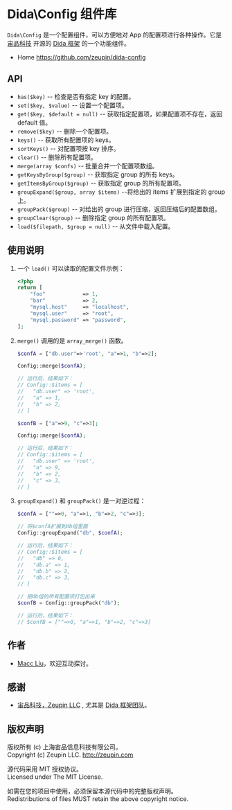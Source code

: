 # Dida\Config 组件库

`Dida\Config` 是一个配置组件，可以方便地对 App 的配置项进行各种操作。它是 [宙品科技](http://zeupin.com) 开源的 [Dida 框架](http://dida.zeupin.com) 的一个功能组件。

- Home <https://github.com/zeupin/dida-config>

## API

- `has($key)` -- 检查是否有指定 key 的配置。
- `set($key, $value)` -- 设置一个配置项。
- `get($key, $default = null)` -- 获取指定配置项，如果配置项不存在，返回 default 值。
- `remove($key)` -- 删除一个配置项。
- `keys()` -- 获取所有配置项的 keys。
- `sortKeys()` -- 对配置项按 key 排序。
- `clear()` -- 删除所有配置项。
- `merge(array $confs)` -- 批量合并一个配置项数组。
- `getKeysByGroup($group)` -- 获取指定 group 的所有 keys。
- `getItemsByGroup($group)` -- 获取指定 group 的所有配置项。
- `groupExpand($group, array $items)` --将给出的 items 扩展到指定的 group 上。
- `groupPack($group)` -- 对给出的 group 进行压缩，返回压缩后的配置数组。
- `groupClear($group)` -- 删除指定 group 的所有配置项。
- `load($filepath, $group = null)` -- 从文件中载入配置。

## 使用说明

1. 一个 `load()` 可以读取的配置文件示例：

   ```php
   <?php
   return [
       "foo"            => 1,
       "bar"            => 2,
       "mysql.host"     => "localhost",
       "mysql.user"     => "root",
       "mysql.password" => "password",
   ];
   ```

1. `merge()` 调用的是 `array_merge()` 函数。

   ```php
   $confA = ["db.user"=>'root', "a"=>1, "b"=>2];

   Config::merge($confA);

   // 运行后，结果如下：
   // Config::$items = [
   //   "db.user" => 'root',
   //   "a" => 1,
   //   "b" => 2,
   // ]

   $confB = ["a"=>9, "c"=>3];

   Config::merge($confA);

   // 运行后，结果如下：
   // Config::$items = [
   //   "db.user" => 'root',
   //   "a" => 9,
   //   "b" => 2,
   //   "c" => 3,
   // ]
   ```

1. `groupExpand()` 和 `groupPack()` 是一对逆过程：

   ```php
   $confA = [""=>0, "a"=>1, "b"=>2, "c"=>3];

   // 将$confA扩展到db组里面
   Config::groupExpand("db", $confA);

   // 运行后，结果如下：
   // Config::$items = [
   //   "db" => 0,
   //   "db.a" => 1,
   //   "db.b" => 2,
   //   "db.c" => 3,
   // ]

   // 把db组的所有配置项打包出来
   $confB = Config::groupPack("db");

   // 运行后，结果如下：
   // $confB = [""=>0, "a"=>1, "b"=>2, "c"=>3]
   ```

## 作者

- [Macc Liu](https://github.com/maccliu)，欢迎互动探讨。

## 感谢

- [宙品科技，Zeupin LLC](http://zeupin.com) , 尤其是 [Dida 框架团队](http://dida.zeupin.com)。

## 版权声明

版权所有 (c) 上海宙品信息科技有限公司。<br>Copyright (c) Zeupin LLC. <http://zeupin.com>

源代码采用 MIT 授权协议。<br>Licensed under The MIT License.

如需在您的项目中使用，必须保留本源代码中的完整版权声明。<br>Redistributions of files MUST retain the above copyright notice.
